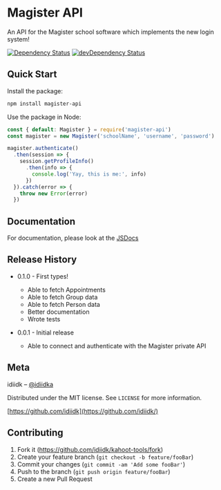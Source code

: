 # Magister API

An API for the Magister school software which implements the new login system!

[![Dependency Status](https://david-dm.org/idiidk/magister-api.svg)](https://david-dm.org/idiidk/magister-api)
[![devDependency Status](https://david-dm.org/idiidk/magister-api/dev-status.svg)](https://david-dm.org/idiidk/magister-api#info=devDependencies)

## Quick Start

Install the package:

```sh
npm install magister-api
```

Use the package in Node:

```javascript
const { default: Magister } = require('magister-api')
const magister = new Magister('schoolName', 'username', 'password')

magister.authenticate()
  .then(session => {
    session.getProfileInfo()
      .then(info => {
        console.log('Yay, this is me:', info)
      })
  }).catch(error => {
    throw new Error(error)
  })
```

## Documentation

For documentation, please look at the [JSDocs](https://idiidk.site/magister-api/)

## Release History

* 0.1.0 - First types!
  * Able to fetch Appointments
  * Able to fetch Group data
  * Able to fetch Person data
  * Better documentation
  * Wrote tests

* 0.0.1 - Initial release
  * Able to connect and authenticate with the Magister private API

## Meta

idiidk – [@idiidka](https://twitter.com/idiidka)

Distributed under the MIT license. See ``LICENSE`` for more information.

[https://github.com/idiidk](https://github.com/idiidk/)

## Contributing

1. Fork it (<https://github.com/idiidk/kahoot-tools/fork>)
2. Create your feature branch (`git checkout -b feature/fooBar`)
3. Commit your changes (`git commit -am 'Add some fooBar'`)
4. Push to the branch (`git push origin feature/fooBar`)
5. Create a new Pull Request